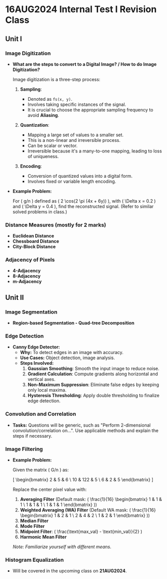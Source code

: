 # 16AUG2024 Internal Test I Revision Class

## Unit I

### Image Digitization
- **What are the steps to convert to a Digital Image? / How to do Image Digitization?**

  Image digitization is a three-step process:

  1. **Sampling**:
     - Denoted as `fs(x, y)`.
     - Involves taking specific instances of the signal.
     - It is crucial to choose the appropriate sampling frequency to avoid **Aliasing**.

  2. **Quantization**:
     - Mapping a large set of values to a smaller set.
     - This is a non-linear and irreversible process.
     - Can be scalar or vector.
     - Irreversible because it's a many-to-one mapping, leading to loss of uniqueness.

  3. **Encoding**:
     - Conversion of quantized values into a digital form.
     - Involves fixed or variable length encoding.

- **Example Problem:**

  For \( g/n \) defined as \( 2 \cos(2 \pi (4x + 6y)) \), with \( \Delta x = 0.2 \) and \( \Delta y = 0.4 \), find the reconstructed signal. (Refer to similar solved problems in class.)

### Distance Measures (mostly for 2 marks)
- **Euclidean Distance**
- **Chessboard Distance**
- **City-Block Distance**

### Adjacency of Pixels
- **4-Adjacency**
- **8-Adjacency**
- **m-Adjacency**

## Unit II

### Image Segmentation
- **Region-based Segmentation - Quad-tree Decomposition**

### Edge Detection
- **Canny Edge Detector:**
  - **Why:** To detect edges in an image with accuracy.
  - **Use Cases:** Object detection, image analysis.
  - **Steps Involved:**
    1. **Gaussian Smoothing**: Smooth the input image to reduce noise.
    2. **Gradient Calculation**: Compute gradients along horizontal and vertical axes.
    3. **Non-Maximum Suppression**: Eliminate false edges by keeping only local maxima.
    4. **Hysteresis Thresholding**: Apply double thresholding to finalize edge detection.

### Convolution and Correlation
- **Tasks:** Questions will be generic, such as "Perform 2-dimensional convolution/correlation on...". Use applicable methods and explain the steps if necessary.

### Image Filtering
- **Example Problem:**

  Given the matrix \( G/n \) as:

  \[
  \begin{bmatrix}
  2 & 5 & 6 \\
  10 & 122 & 5 \\
  6 & 2 & 5
  \end{bmatrix}
  \]

  Replace the center pixel value with:

  1. **Averaging Filter** (Default mask: \( \frac{1}{16} \begin{bmatrix} 1 & 1 & 1 \\ 1 & 1 & 1 \\ 1 & 1 & 1 \end{bmatrix} \))
  2. **Weighted Averaging (WA) Filter** (Default WA mask: \( \frac{1}{16} \begin{bmatrix} 1 & 2 & 1 \\ 2 & 4 & 2 \\ 1 & 2 & 1 \end{bmatrix} \))
  3. **Median Filter**
  4. **Mode Filter**
  5. **Midpoint Filter**: \( \frac{\text{max\_val} - \text{min\_val}}{2} \)
  6. **Harmonic Mean Filter**

  *Note: Familiarize yourself with different means.*

### Histogram Equalization
- Will be covered in the upcoming class on **21AUG2024**.

